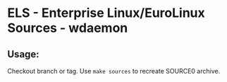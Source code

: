 # ELS - Enterprise Linux/EuroLinux Sources - wdaemon
 
## Usage:
  Checkout branch or tag. Use `make sources` to recreate  SOURCE0 archive.
